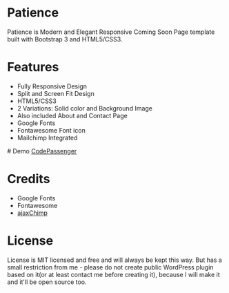 # Patience
Patience is Modern and Elegant Responsive Coming Soon Page template built with Bootstrap 3 and HTML5/CSS3.
# Features
<ul>
  <li>Fully Responsive Design</li>
  <li>Split and Screen Fit Design</li>
  <li>HTML5/CSS3</li>
  <li>2 Variations: Solid color and Background Image</li>
  <li>Also included About and Contact Page</>
  <li>Google Fonts</li>
  <li>Fontawesome Font icon</li>
  <li>Mailchimp Integrated</li>
</ul>
# Demo
<a href="http://codepassenger.com">CodePassenger</a>

# Credits
<ul>
  <li>Google Fonts</li>
  <li>Fontawesome</li>
  <li><a href="https://github.com/scdoshi/jquery-ajaxchimp">ajaxChimp</a></li>
</ul>

# License
License is MIT licensed and free and will always be kept this way. But has a small restriction from me - please do not create public WordPress plugin based on it(or at least contact me before creating it), because I will make it and it'll be open source too.
